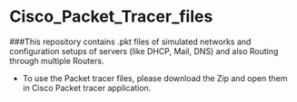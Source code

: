 # Cisco_Packet_Tracer_files

###This repository contains .pkt files of simulated networks and configuration setups of servers (like DHCP, Mail, DNS) and also Routing through multiple Routers.

* To use the Packet tracer files, please download the Zip and open them in Cisco Packet tracer application.
